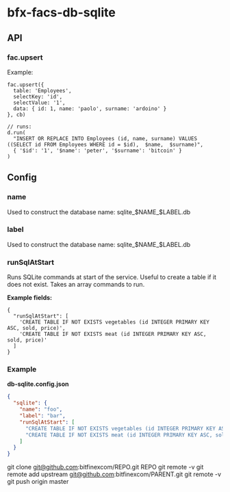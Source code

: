 # bfx-facs-db-sqlite

## API


### fac.upsert

Example:

```
fac.upsert({
  table: 'Employees',
  selectKey: 'id',
  selectValue: '1',
  data: { id: 1, name: 'paolo', surname: 'ardoino' }
}, cb)

// runs:
d.run(
  "INSERT OR REPLACE INTO Employees (id, name, surname) VALUES ((SELECT id FROM Employees WHERE id = $id),  $name,  $surname)",
  { '$id': '1', '$name': 'peter', '$surname': 'bitcoin' }
)
```

## Config

### name

Used to construct the database name: sqlite_$NAME_$LABEL.db

### label

Used to construct the database name: sqlite_$NAME_$LABEL.db

### runSqlAtStart

Runs SQLite commands at start of the service.
Useful to create a table if it does not exist.
Takes an array commands to run.

**Example fields:**

```
{
  "runSqlAtStart": [
    'CREATE TABLE IF NOT EXISTS vegetables (id INTEGER PRIMARY KEY ASC, sold, price)',
    'CREATE TABLE IF NOT EXISTS meat (id INTEGER PRIMARY KEY ASC, sold, price)'
  ]
}
```

### Example

**db-sqlite.config.json**

```json
{
  "sqlite": {
    "name": "foo",
    "label": "bar",
    "runSqlAtStart": [
      "CREATE TABLE IF NOT EXISTS vegetables (id INTEGER PRIMARY KEY ASC, sold, price)",
      "CREATE TABLE IF NOT EXISTS meat (id INTEGER PRIMARY KEY ASC, sold, price)"
    ]
  }
}


```
git clone git@github.com:bitfinexcom/REPO.git REPO
git remote -v
git remote add upstream git@github.com:bitfinexcom/PARENT.git
git remote -v
git push origin master
```
